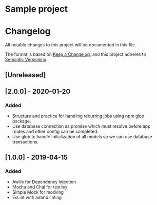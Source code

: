 # Sample project

# Changelog
All notable changes to this project will be documented in this file.

The format is based on [Keep a Changelog](https://keepachangelog.com/en/1.0.0/),
and this project adheres to [Semantic Versioning](https://semver.org/spec/v2.0.0.html).

## [Unreleased]


## [2.0.0] - 2020-01-20

### Added

- Structure and practice for handling recurring jobs using npm glob package.
- Use database connection as promise which must resolve before app routes and other config can be completed.
- Use glob to handle initialization of all models so we can use database transactions.

## [1.0.0] - 2019-04-15

### Added

- Awilix for Dependency Injection
- Mocha and Chai for testing
- Simple Mock for mocking
- EsLint with airbnb linting